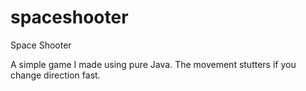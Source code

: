 # spaceshooter
Space Shooter 

A simple game I made using pure Java. The movement stutters if you change direction fast.
